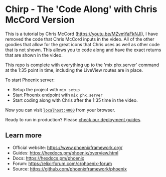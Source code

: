 # Chirp - The 'Code Along' with Chris McCord Version

This is a tutorial by Chris McCord (https://youtu.be/MZvmYaFkNJI), 
I have removed the code that Chris McCord inputs in the video.  All of the other goodies that allow for the great icons that Chris uses as well as other code that is not shown.  This allows you to code along and have the exact returns that are shown in the video.

This repo is complete with everything up to the 'mix phx.server' command at the 1:35 point in time, including the LiveView routes are in place.

To start Phoenix server:

  * Setup the project with `mix setup`
  * Start Phoenix endpoint with `mix phx.server`
  * Start coding along with Chris after the 1:35 time in the video.

Now you can visit [`localhost:4000`](http://localhost:4000) from your browser.

Ready to run in production? Please [check our deployment guides](https://hexdocs.pm/phoenix/deployment.html).

## Learn more

  * Official website: https://www.phoenixframework.org/
  * Guides: https://hexdocs.pm/phoenix/overview.html
  * Docs: https://hexdocs.pm/phoenix
  * Forum: https://elixirforum.com/c/phoenix-forum
  * Source: https://github.com/phoenixframework/phoenix
